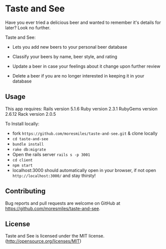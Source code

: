 # Taste and See

Have you ever tried a delicious beer and wanted to remember it's details for later? Look no further.

Taste and See:

* Lets you add new beers to your personal beer database

* Classify your beers by name, beer style, and rating

* Update a beer in case your feelings about it change upon further review

* Delete a beer if you are no longer interested in keeping it in your database

## Usage

This app requires:
  Rails version             5.1.6
  Ruby version              2.3.1
  RubyGems version          2.6.12
  Rack version              2.0.5

To Install locally:

* fork `https://github.com/moresmiles/taste-and-see.git` & clone locally
* `cd taste-and-see`
* `bundle install`
* `rake db:migrate`
* Open the rails server `rails s -p 3001`
* `cd client`
* `npm start`
* localhost:3000 should automatically open in your browser, if not open `http://localhost:3000/` and stay thirsty!

## Contributing

Bug reports and pull requests are welcome on GitHub at https://github.com/moresmiles/taste-and-see.

## License

Taste and See is licensed under the MIT license. (http://opensource.org/licenses/MIT)
